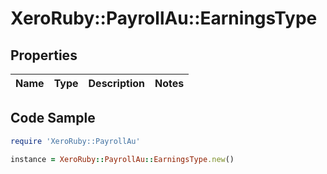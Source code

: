 # XeroRuby::PayrollAu::EarningsType

## Properties

Name | Type | Description | Notes
------------ | ------------- | ------------- | -------------

## Code Sample

```ruby
require 'XeroRuby::PayrollAu'

instance = XeroRuby::PayrollAu::EarningsType.new()
```


